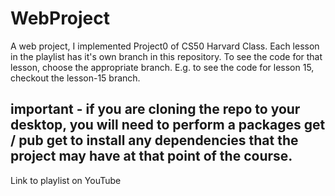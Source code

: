 # WebProject
A web project, I implemented Project0 of CS50 Harvard Class.
Each lesson in the playlist has it's own branch in this repository. To see the code for that lesson, choose the appropriate branch. E.g. to see the code for lesson 15, checkout the lesson-15 branch.

## important - if you are cloning the repo to your desktop, you will need to perform a packages get / pub get to install any dependencies that the project may have at that point of the course.

Link to playlist on YouTube
